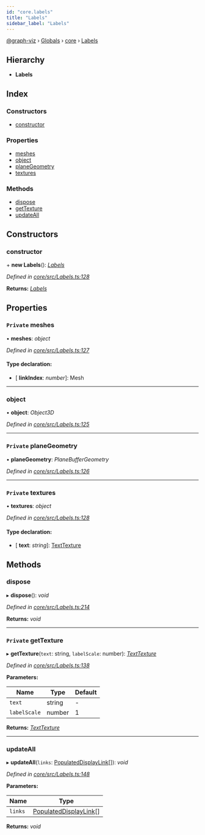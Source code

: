 ```yaml
---
id: "core.labels"
title: "Labels"
sidebar_label: "Labels"
---
```


[@graph-viz](../index.md) › [Globals](../globals.md) › [core](../modules/core.md) › [Labels](core.labels.md)

## Hierarchy

* **Labels**

## Index

### Constructors

* [constructor](core.labels.md#constructor)

### Properties

* [meshes](core.labels.md#private-meshes)
* [object](core.labels.md#object)
* [planeGeometry](core.labels.md#private-planegeometry)
* [textures](core.labels.md#private-textures)

### Methods

* [dispose](core.labels.md#dispose)
* [getTexture](core.labels.md#private-gettexture)
* [updateAll](core.labels.md#updateall)

## Constructors

###  constructor

\+ **new Labels**(): *[Labels](core.labels.md)*

*Defined in [core/src/Labels.ts:128](https://github.com/uplevel-technology/graph-viz/blob/d488454d/packages/core/src/Labels.ts#L128)*

**Returns:** *[Labels](core.labels.md)*

## Properties

### `Private` meshes

• **meshes**: *object*

*Defined in [core/src/Labels.ts:127](https://github.com/uplevel-technology/graph-viz/blob/d488454d/packages/core/src/Labels.ts#L127)*

#### Type declaration:

* \[ **linkIndex**: *number*\]: Mesh

___

###  object

• **object**: *Object3D*

*Defined in [core/src/Labels.ts:125](https://github.com/uplevel-technology/graph-viz/blob/d488454d/packages/core/src/Labels.ts#L125)*

___

### `Private` planeGeometry

• **planeGeometry**: *PlaneBufferGeometry*

*Defined in [core/src/Labels.ts:126](https://github.com/uplevel-technology/graph-viz/blob/d488454d/packages/core/src/Labels.ts#L126)*

___

### `Private` textures

• **textures**: *object*

*Defined in [core/src/Labels.ts:128](https://github.com/uplevel-technology/graph-viz/blob/d488454d/packages/core/src/Labels.ts#L128)*

#### Type declaration:

* \[ **text**: *string*\]: [TextTexture](../interfaces/core.texttexture.md)

## Methods

###  dispose

▸ **dispose**(): *void*

*Defined in [core/src/Labels.ts:214](https://github.com/uplevel-technology/graph-viz/blob/d488454d/packages/core/src/Labels.ts#L214)*

**Returns:** *void*

___

### `Private` getTexture

▸ **getTexture**(`text`: string, `labelScale`: number): *[TextTexture](../interfaces/core.texttexture.md)*

*Defined in [core/src/Labels.ts:138](https://github.com/uplevel-technology/graph-viz/blob/d488454d/packages/core/src/Labels.ts#L138)*

**Parameters:**

Name | Type | Default |
------ | ------ | ------ |
`text` | string | - |
`labelScale` | number | 1 |

**Returns:** *[TextTexture](../interfaces/core.texttexture.md)*

___

###  updateAll

▸ **updateAll**(`links`: [PopulatedDisplayLink](../interfaces/core.populateddisplaylink.md)[]): *void*

*Defined in [core/src/Labels.ts:148](https://github.com/uplevel-technology/graph-viz/blob/d488454d/packages/core/src/Labels.ts#L148)*

**Parameters:**

Name | Type |
------ | ------ |
`links` | [PopulatedDisplayLink](../interfaces/core.populateddisplaylink.md)[] |

**Returns:** *void*
